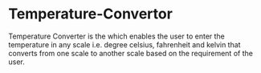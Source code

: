 # Temperature-Convertor
Temperature Converter is the which enables the user to enter the temperature in any scale i.e. degree celsius, fahrenheit and kelvin that converts from one scale to another scale based on the requirement of the user.

